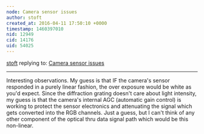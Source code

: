 ```yaml
---
node: Camera sensor issues
author: stoft
created_at: 2016-04-11 17:50:10 +0000
timestamp: 1460397010
nid: 12949
cid: 14176
uid: 54025
---
```




[stoft](../profile/stoft) replying to: [Camera sensor issues](../notes/viechdokter/04-09-2016/camera-sensor-issues)

----
Interesting observations. My guess is that IF the camera's sensor responded in a purely linear fashion, the over exposure would be white as you'd expect. Since the diffraction grating doesn't care about light intensity, my guess is that the camera's internal AGC (automatic gain control) is working to protect the sensor electronics and attenuating the signal which gets converted into the RGB channels. Just a guess, but I can't think of any other component of the optical thru data signal path which would be this non-linear.